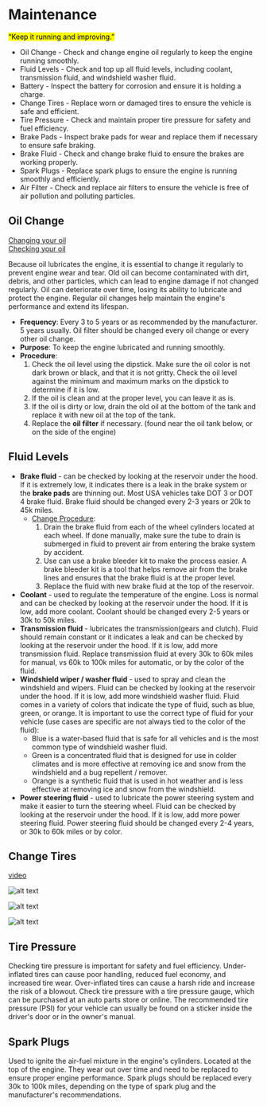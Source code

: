 # Maintenance

<mark>“Keep it running and improving.”</mark>

- Oil Change - Check and change engine oil regularly to keep the engine running smoothly.
- Fluid Levels - Check and top up all fluid levels, including coolant, transmission fluid, and windshield washer fluid.
- Battery - Inspect the battery for corrosion and ensure it is holding a charge.
- Change Tires - Replace worn or damaged tires to ensure the vehicle is safe and efficient.
- Tire Pressure - Check and maintain proper tire pressure for safety and fuel efficiency.
- Brake Pads - Inspect brake pads for wear and replace them if necessary to ensure safe braking. 
- Brake Fluid - Check and change brake fluid to ensure the brakes are working properly.
- Spark Plugs - Replace spark plugs to ensure the engine is running smoothly and efficiently.
- Air Filter - Check and replace air filters to ensure the vehicle is free of air pollution and polluting particles.

## Oil Change

[Changing your oil](https://www.youtube.com/watch?v=XIM6XVd2xHU)  
[Checking your oil](https://aamcoblogadmin.pwmedia.net/data/Blog/AAMCO_Illustration_How_to_Change_Your_Oil_400px.jpg)

Because oil lubricates the engine, it is essential to change it regularly to prevent engine wear and tear. Old oil can become contaminated with dirt, debris, and other particles, which can lead to engine damage if not changed regularly. Oil can deteriorate over time, losing its ability to lubricate and protect the engine. Regular oil changes help maintain the engine's performance and extend its lifespan.

- **Frequency**: Every 3 to 5 years or as recommended by the manufacturer. 5 years usually. Oil filter should be changed every oil change or every other oil change.
- **Purpose**: To keep the engine lubricated and running smoothly.
- **Procedure**:
  1. Check the oil level using the dipstick. Make sure the oil color is not dark brown or black, and that it is not gritty. Check the oil level against the minimum and maximum marks on the dipstick to determine if it is low.
  2. If the oil is clean and at the proper level, you can leave it as is.
  3. If the oil is dirty or low, drain the old oil at the bottom of the tank and replace it with new oil at the top of the tank.
  4. Replace the __oil filter__ if necessary. (found near the oil tank below, or on the side of the engine)

## Fluid Levels

- __Brake fluid__ - can be checked by looking at the reservoir under the hood. If it is extremely low, it indicates there is a leak in the brake system or the __brake pads__ are thinning out. Most USA vehicles take DOT 3 or DOT 4 brake fluid. Brake fluid should be changed every 2-3 years or 20k to 45k miles.
  - [Change Procedure](https://www.youtube.com/shorts/e8oIKJots0c): 
      1. Drain the brake fluid from each of the wheel cylinders located at each wheel. If done manually, make sure the tube to drain is submerged in fluid to prevent air from entering the brake system by accident.
      1. Use can use a brake bleeder kit to make the process easier. A brake bleeder kit is a tool that helps remove air from the brake lines and ensures that the brake fluid is at the proper level.
      1. Replace the fluid with new brake fluid at the top of the reservoir.
- __Coolant__ - used to regulate the temperature of the engine. Loss is normal and can be checked by looking at the reservoir under the hood. If it is low, add more coolant.  Coolant should be changed every 2-5 years or 30k to 50k miles.
- __Transmission fluid__ - lubricates the transmission(gears and clutch). Fluid should remain constant or it indicates a leak and can be checked by looking at the reservoir under the hood. If it is low, add more transmission fluid. Replace transmission fluid at every 30k to 60k miles for manual, vs 60k to 100k miles for automatic, or by the color of the fluid. 
- __Windshield wiper / washer fluid__ - used to spray and clean the windshield and wipers. Fluid can be checked by looking at the reservoir under the hood. If it is low, add more windshield washer fluid. Fluid comes in a variety of colors that indicate the type of fluid, such as blue, green, or orange. It is important to use the correct type of fluid for your vehicle (use cases are specific are not always tied to the color of the fluid):
  - Blue is a water-based fluid that is safe for all vehicles and is the most common type of windshield washer fluid.
  - Green is a concentrated fluid that is designed for use in colder climates and is more effective at removing ice and snow from the windshield and a bug repellent / remover.
  - Orange is a synthetic fluid that is used in hot weather and is less effective at removing ice and snow from the windshield.
- __Power steering fluid__ - used to lubricate the power steering system and make it easier to turn the steering wheel. Fluid can be checked by looking at the reservoir under the hood. If it is low, add more power steering fluid. Power steering fluid should be changed every 2-4 years, or 30k to 60k miles or by color. 

## Change Tires

[video](https://www.youtube.com/shorts/bInihYJPtEU)

![alt text](media/tire-change3.png)

![alt text](media/tire-change.png)

![alt text](media/tire-change2.png)

## Tire Pressure

Checking tire pressure is important for safety and fuel efficiency. Under-inflated tires can cause poor handling, reduced fuel economy, and increased tire wear. Over-inflated tires can cause a harsh ride and increase the risk of a blowout. Check tire pressure with a tire pressure gauge, which can be purchased at an auto parts store or online. The recommended tire pressure (PSI) for your vehicle can usually be found on a sticker inside the driver's door or in the owner's manual.

## Spark Plugs

Used to ignite the air-fuel mixture in the engine's cylinders. Located at the top of the engine. They wear out over time and need to be replaced to ensure proper engine performance. Spark plugs should be replaced every 30k to 100k miles, depending on the type of spark plug and the manufacturer's recommendations. 